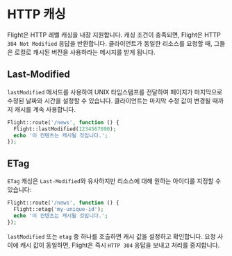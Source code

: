 # HTTP 캐싱

Flight은 HTTP 레벨 캐싱을 내장 지원합니다. 캐싱 조건이 충족되면, Flight은 HTTP `304 Not Modified` 응답을 반환합니다. 클라이언트가 동일한 리소스를 요청할 때, 그들은 로컬로 캐시된 버전을 사용하라는 메시지를 받게 됩니다.

## Last-Modified

`lastModified` 메서드를 사용하여 UNIX 타임스탬프를 전달하여 페이지가 마지막으로 수정된 날짜와 시간을 설정할 수 있습니다. 클라이언트는 마지막 수정 값이 변경될 때까지 캐시를 계속 사용합니다.

```php
Flight::route('/news', function () {
  Flight::lastModified(1234567890);
  echo '이 컨텐츠는 캐시될 것입니다.';
});
```

## ETag

`ETag` 캐싱은 `Last-Modified`와 유사하지만 리소스에 대해 원하는 아이디를 지정할 수 있습니다:

```php
Flight::route('/news', function () {
  Flight::etag('my-unique-id');
  echo '이 컨텐츠는 캐시될 것입니다.';
});
```

`lastModified` 또는 `etag` 중 하나를 호출하면 캐시 값을 설정하고 확인합니다. 요청 사이에 캐시 값이 동일하면, Flight은 즉시 `HTTP 304` 응답을 보내고 처리를 중지합니다.
